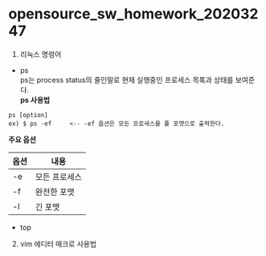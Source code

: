 # opensource_sw_homework_20203247
1. 리눅스 명령어
-  ps  
ps는 process status의 줄인말로 현재 실행중인 프로세스 목록과 상태를 보여준다.    
**ps 사용법**  
  
~~~
ps [option]  
ex) $ ps -ef     <-- -ef 옵션은 모든 프로세스를 풀 포맷으로 출력한다. 
~~~  
  
**주요 옵션**  

| 옵션 | 내용 |  
| --- | --- |  
|-e|모든 프로세스|  
|-f|완전한 포맷|  
|-l|긴 포맷|  
  
  
-  top
2. vim 에디터 매크로 사용법
